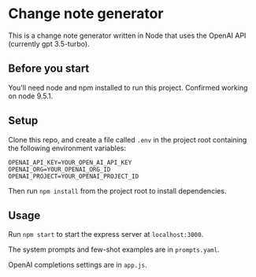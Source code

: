 # Change note generator

This is a change note generator written in Node that uses the OpenAI API (currently gpt 3.5-turbo).

## Before you start

You'll need node and npm installed to run this project. Confirmed working on node 9.5.1.

## Setup

Clone this repo, and create a file called `.env` in the project root containing the following environment variables:

```env
OPENAI_API_KEY=YOUR_OPEN_AI_API_KEY
OPENAI_ORG=YOUR_OPENAI_ORG_ID
OPENAI_PROJECT=YOUR_OPENAI_PROJECT_ID
```

Then run `npm install` from the project root to install dependencies.

## Usage

Run `npm start` to start the express server at `localhost:3000`.

The system prompts and few-shot examples are in `prompts.yaml`.

OpenAI completions settings are in `app.js`.

